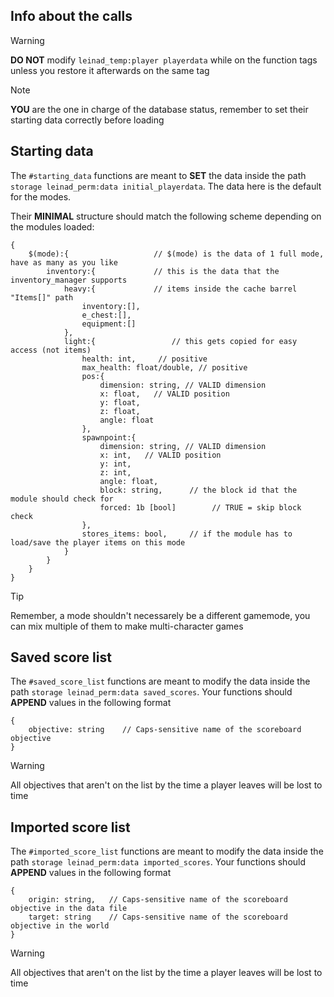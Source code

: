 ## Info about the calls

> [!WARNING]
> **DO NOT** modify `leinad_temp:player playerdata` 
> while on the function tags unless you restore it afterwards on the same tag

> [!NOTE]
> **YOU** are the one in charge of the database status,
> remember to set their starting data correctly before loading

##  Starting data
The `#starting_data` functions are meant to **SET** the data inside the path `storage leinad_perm:data initial_playerdata`. The data here is the default for the modes.

Their **MINIMAL** structure should match the following scheme depending on the modules loaded:
```
{
    $(mode):{                   // $(mode) is the data of 1 full mode, have as many as you like
        inventory:{             // this is the data that the inventory_manager supports 
            heavy:{             // items inside the cache barrel "Items[]" path
                inventory:[],
                e_chest:[],
                equipment:[]
            },
            light:{                 // this gets copied for easy access (not items)
                health: int,     // positive
                max_health: float/double, // positive
                pos:{
                    dimension: string, // VALID dimension
                    x: float,   // VALID position
                    y: float,
                    z: float,
                    angle: float
                },
                spawnpoint:{
                    dimension: string, // VALID dimension
                    x: int,   // VALID position
                    y: int,
                    z: int,
                    angle: float,
                    block: string,      // the block id that the module should check for
                    forced: 1b [bool]        // TRUE = skip block check
                },
                stores_items: bool,     // if the module has to load/save the player items on this mode
            }
        }
    }
}
```

> [!TIP]
> Remember, a mode shouldn't necessarely be a different gamemode, you can mix multiple of them to make multi-character games

##  Saved score list
The `#saved_score_list` functions are meant to modify the data inside the path `storage leinad_perm:data saved_scores`. Your functions should **APPEND** values in the following format

```
{
    objective: string    // Caps-sensitive name of the scoreboard objective
}
```

> [!WARNING]
> All objectives that aren't on the list by the time a player leaves will be lost to time

##  Imported score list
The `#imported_score_list` functions are meant to modify the data inside the path `storage leinad_perm:data imported_scores`. Your functions should **APPEND** values in the following format

```
{
    origin: string,   // Caps-sensitive name of the scoreboard objective in the data file
    target: string    // Caps-sensitive name of the scoreboard objective in the world
}
```

> [!WARNING]
> All objectives that aren't on the list by the time a player leaves will be lost to time